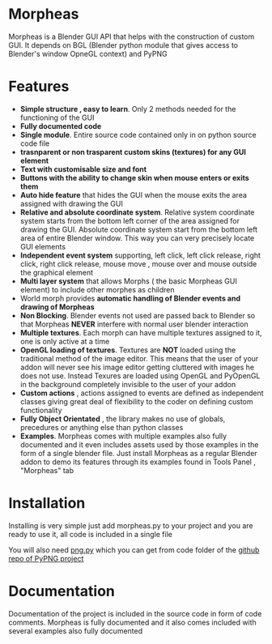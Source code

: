 # Morpheas
Morpheas is a Blender GUI API that helps with the construction of custom GUI. It depends on BGL (Blender python module that gives access to Blender's window OpneGL context) and PyPNG

# Features

* **Simple structure , easy to learn**. Only 2 methods needed for the functioning of the GUI
* **Fully documented code**
* **Single module**. Entire source code contained only in on python source code file
* **trasnparent or non trasparent custom skins (textures) for any GUI element**
* **Text with customisable size and font**
* **Buttons with the ability to change skin when mouse enters or exits them**
* **Auto hide feature** that hides the GUI when the mouse exits the area assigned with drawing the GUI
* **Relative and absolute coordinate system**. Relative system coordinate system starts from the bottom left corner of the area assigned for drawing the GUI. Absolute coordinate system start from the bottom left area of entire Blender window. This way you can very precisely locate GUI elements
* **Independent event system** supporting, left click, left click release, right click, right click release, mouse move , mouse over and mouse outside the graphical element
* **Multi layer system** that allows Morphs ( the basic Morpheas GUI element) to include other morphes as children
* World morph provides **automatic handling of Blender events and drawing of Morpheas**
* **Non Blocking**. Blender events not used are passed back to Blender so that Morpheas **NEVER** interfere with normal user blender interaction 
* **Multiple textures**. Each morph can have multiple textures assigned to it, one is only active at a time
* **OpenGL loading of textures**. Textures are **NOT** loaded using the traditional method of the image editor. This means that the user of your addon will never see his image editor getting cluttered with images he does not use. Instead Texures are loaded using OpenGL and PyOpenGL in the background completely invisible to the user of your addon
* **Custom actions** , actions assigned to events are defined as independent classes giving great deal of flexibility to the coder on defining custom functionality
* **Fully Object Orientated** , the library makes no use of globals, precedures or anything else than python classes
* **Examples**. Morpheas comes with multiple examples also fully documented and it even includes assets used by those examples in the form of a single blender file. Just install Morpheas as a regular Blender addon to demo its features through its examples found in Tools Panel , "Morpheas" tab

# Installation
Installing is very simple just add morpheas.py to your project and you are ready to use it, all code is included in a single file

You will also need [png.py](https://github.com/drj11/pypng/blob/master/code/png.py) which you can get from code folder of the [github repo of PyPNG project](https://github.com/drj11/pypng)

# Documentation

Documentation of the project is included in the source code in form of code comments. Morpheas is fully documented and it also comes included with several examples also fully documented
